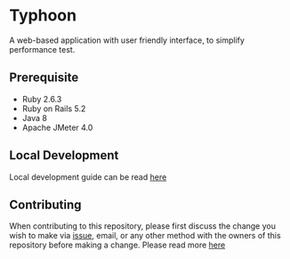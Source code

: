 # Typhoon
A web-based application with user friendly interface, to simplify performance test.


## Prerequisite
- Ruby 2.6.3
- Ruby on Rails 5.2
- Java 8
- Apache JMeter 4.0

## Local Development
Local development guide can be read [here](https://github.com/bukalapak/typhoon/blob/main/docs/local-development.md)

## Contributing
When contributing to this repository, please first discuss the change you wish to make via [issue](https://github.com/bukalapak/typhoon/issues), email, or any other method with the owners of this repository before making a change. Please read more [here](https://github.com/bukalapak/typhoon/blob/main/docs/contributing.md)

